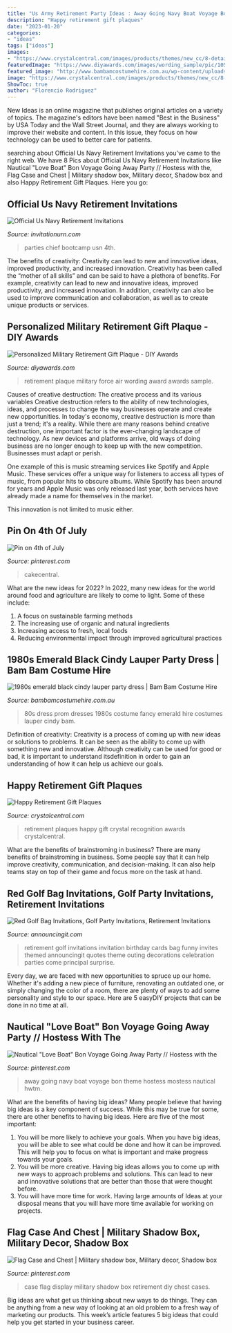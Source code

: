 ```yaml
---
title: "Us Army Retirement Party Ideas : Away Going Navy Boat Voyage Bon Theme Hostess Mostess Nautical Hwtm"
description: "Happy retirement gift plaques"
date: "2023-01-20"
categories:
- "ideas"
tags: ["ideas"]
images:
- "https://www.crystalcentral.com/images/products/themes/new_cc/8-detail-happy-retirement-gift-plaques.jpg?v=1008"
featuredImage: "https://www.diyawards.com/images/wording_sample/pic/1055-detail-air-force-hero-retirement-award.jpg"
featured_image: "http://www.bambamcostumehire.com.au/wp-content/uploads/2016/09/emerald_black_80s_party_dress1.jpg"
image: "https://www.crystalcentral.com/images/products/themes/new_cc/8-detail-happy-retirement-gift-plaques.jpg?v=1008"
ShowToc: true
author: "Florencio Rodriguez"
---
```



New Ideas is an online magazine that publishes original articles on a variety of topics. The magazine's editors have been named "Best in the Business" by USA Today and the Wall Street Journal, and they are always working to improve their website and content. In this issue, they focus on how technology can be used to better care for patients.

	

		
searching about Official Us Navy Retirement Invitations you've came to the right web. We have 8 Pics about Official Us Navy Retirement Invitations like Nautical &quot;Love Boat&quot; Bon Voyage Going Away Party // Hostess with the, Flag Case and Chest | Military shadow box, Military decor, Shadow box and also Happy Retirement Gift Plaques. Here you go:
		
    
## Official Us Navy Retirement Invitations

<img loading=lazy src="https://www.invitationurn.com/wp-content/uploads/2016/08/official_us_navy_retirement_invitations.jpg" onerror="this.onerror=null;this.src='https://tse4.mm.bing.net/th?id=OIP.Oseu9jYSeiGgRq3IycRoJQHaJ4&amp;pid=15.1';" alt="Official Us Navy Retirement Invitations">

_Source: invitationurn.com_

>parties chief bootcamp usn 4th. 

	

The benefits of creativity: Creativity can lead to new and innovative ideas, improved productivity, and increased innovation.
Creativity has been called the “mother of all skills” and can be said to have a plethora of benefits. For example, creativity can lead to new and innovative ideas, improved productivity, and increased innovation. In addition, creativity can also be used to improve communication and collaboration, as well as to create unique products or services.

    
## Personalized Military Retirement Gift Plaque - DIY Awards

<img loading=lazy src="https://www.diyawards.com/images/wording_sample/pic/1055-detail-air-force-hero-retirement-award.jpg" onerror="this.onerror=null;this.src='https://tse2.mm.bing.net/th?id=OIP.s4B6PuSZ1rV7G9BVWESyWAAAAA&amp;pid=15.1';" alt="Personalized Military Retirement Gift Plaque - DIY Awards">

_Source: diyawards.com_

>retirement plaque military force air wording award awards sample. 

	

Causes of creative destruction: The creative process and its various variables
Creative destruction refers to the ability of new technologies, ideas, and processes to change the way businesses operate and create new opportunities. In today's economy, creative destruction is more than just a trend; it's a reality.
While there are many reasons behind creative destruction, one important factor is the ever-changing landscape of technology. As new devices and platforms arrive, old ways of doing business are no longer enough to keep up with the new competition. Businesses must adapt or perish.

One example of this is music streaming services like Spotify and Apple Music. These services offer a unique way for listeners to access all types of music, from popular hits to obscure albums. While Spotify has been around for years and Apple Music was only released last year, both services have already made a name for themselves in the market.

This innovation is not limited to music either.

    
## Pin On 4th Of July

<img loading=lazy src="https://i.pinimg.com/736x/27/2d/4d/272d4d37417e373b3831c99597fd3e87--us-flags-flag-cake.jpg" onerror="this.onerror=null;this.src='https://tse2.mm.bing.net/th?id=OIP.U0mkxCm_dAEF2MjneAW10QHaE8&amp;pid=15.1';" alt="Pin on 4th of July">

_Source: pinterest.com_

>cakecentral. 

	

What are the new ideas for 2022?
In 2022, many new ideas for the world around food and agriculture are likely to come to light. Some of these include: 
1. A focus on sustainable farming methods 
2. The increasing use of organic and natural ingredients 
3. Increasing access to fresh, local foods 
4. Reducing environmental impact through improved agricultural practices 

    
## 1980s Emerald Black Cindy Lauper Party Dress | Bam Bam Costume Hire

<img loading=lazy src="http://www.bambamcostumehire.com.au/wp-content/uploads/2016/09/emerald_black_80s_party_dress1.jpg" onerror="this.onerror=null;this.src='https://tse3.mm.bing.net/th?id=OIP.RbaLLd68R93b_LjSvv75bwHaJ4&amp;pid=15.1';" alt="1980s emerald black cindy lauper party dress | Bam Bam Costume Hire">

_Source: bambamcostumehire.com.au_

>80s dress prom dresses 1980s costume fancy emerald hire costumes lauper cindy bam. 

	

Definition of creativity:
Creativity is a process of coming up with new ideas or solutions to problems. It can be seen as the ability to come up with something new and innovative. Although creativity can be used for good or bad, it is important to understand itsdefinition in order to gain an understanding of how it can help us achieve our goals.

    
## Happy Retirement Gift Plaques

<img loading=lazy src="https://www.crystalcentral.com/images/products/themes/new_cc/8-detail-happy-retirement-gift-plaques.jpg?v=1008" onerror="this.onerror=null;this.src='https://tse1.mm.bing.net/th?id=OIP.w6T4UuXwkUvXdBoJuFt1DwHaE1&amp;pid=15.1';" alt="Happy Retirement Gift Plaques">

_Source: crystalcentral.com_

>retirement plaques happy gift crystal recognition awards crystalcentral. 

	

What are the benefits of brainstroming in business?
There are many benefits of brainstroming in business. Some people say that it can help improve creativity, communication, and decision-making. It can also help teams stay on top of their game and focus more on the task at hand.

    
## Red Golf Bag Invitations, Golf Party Invitations, Retirement Invitations

<img loading=lazy src="http://www.announcingit.com/invitations/images/zredgolfbag.jpg" onerror="this.onerror=null;this.src='https://tse1.mm.bing.net/th?id=OIP.MVenGsDiNqnzhZCS5aD4LQAAAA&amp;pid=15.1';" alt="Red Golf Bag Invitations, Golf Party Invitations, Retirement Invitations">

_Source: announcingit.com_

>retirement golf invitations invitation birthday cards bag funny invites themed announcingit quotes theme outing decorations celebration parties come principal surprise. 

	

Every day, we are faced with new opportunities to spruce up our home. Whether it's adding a new piece of furniture, renovating an outdated one, or simply changing the color of a room, there are plenty of ways to add some personality and style to our space. Here are 5 easyDIY projects that can be done in no time at all.

    
## Nautical &quot;Love Boat&quot; Bon Voyage Going Away Party // Hostess With The

<img loading=lazy src="https://i.pinimg.com/736x/d6/42/9e/d6429e9bdec73f94f314be4ac3da5089--going-away-parties-navy-party.jpg" onerror="this.onerror=null;this.src='https://tse3.mm.bing.net/th?id=OIP.1sZeceo841seX6SPHvlXvQHaKv&amp;pid=15.1';" alt="Nautical &quot;Love Boat&quot; Bon Voyage Going Away Party // Hostess with the">

_Source: pinterest.com_

>away going navy boat voyage bon theme hostess mostess nautical hwtm. 

	

What are the benefits of having big ideas?
Many people believe that having big ideas is a key component of success. While this may be true for some, there are other benefits to having big ideas. Here are five of the most important: 
1. You will be more likely to achieve your goals. When you have big ideas, you will be able to see what could be done and how it can be improved. This will help you to focus on what is important and make progress towards your goals. 
2. You will be more creative. Having big ideas allows you to come up with new ways to approach problems and solutions. This can lead to new and innovative solutions that are better than those that were thought before. 
3. You will have more time for work. Having large amounts of Ideas at your disposal means that you will have more time available for working on projects.

    
## Flag Case And Chest | Military Shadow Box, Military Decor, Shadow Box

<img loading=lazy src="https://i.pinimg.com/originals/83/4b/11/834b11d6413f9b28737fd3f67f5bfc3d.jpg" onerror="this.onerror=null;this.src='https://tse4.mm.bing.net/th?id=OIP.6UH_l1As-Pn5enye6NnYYgHaJ4&amp;pid=15.1';" alt="Flag Case and Chest | Military shadow box, Military decor, Shadow box">

_Source: pinterest.com_

>case flag display military shadow box retirement diy chest cases. 

	

Big ideas are what get us thinking about new ways to do things. They can be anything from a new way of looking at an old problem to a fresh way of marketing our products. This week’s article features 5 big ideas that could help you get started in your business career.

